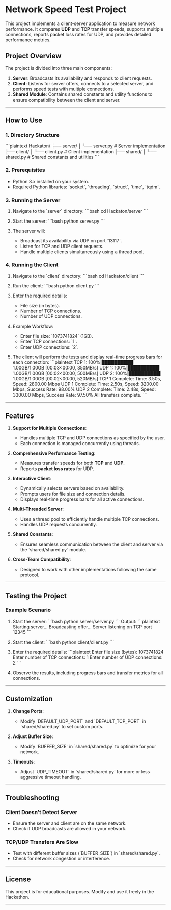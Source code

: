 
# **Network Speed Test Project**

This project implements a client-server application to measure network performance. It compares **UDP** and **TCP** transfer speeds, supports multiple connections, reports packet loss rates for UDP, and provides detailed performance metrics.

## **Project Overview**

The project is divided into three main components:
1. **Server**: Broadcasts its availability and responds to client requests.
2. **Client**: Listens for server offers, connects to a selected server, and performs speed tests with multiple connections.
3. **Shared Module**: Contains shared constants and utility functions to ensure compatibility between the client and server.

---

## **How to Use**

### **1. Directory Structure**
\`\`\`plaintext
Hackaton/
├── server/
│   └── server.py       # Server implementation
├── client/
│   └── client.py       # Client implementation
├── shared/
│   └── shared.py       # Shared constants and utilities
\`\`\`

### **2. Prerequisites**
- Python 3.x installed on your system.
- Required Python libraries: \`socket\`, \`threading\`, \`struct\`, \`time\`, \`tqdm\`.

### **3. Running the Server**
1. Navigate to the \`server\` directory:
   \`\`\`bash
   cd Hackaton/server
   \`\`\`

2. Start the server:
   \`\`\`bash
   python server.py
   \`\`\`

3. The server will:
   - Broadcast its availability via UDP on port \`13117\`.
   - Listen for TCP and UDP client requests.
   - Handle multiple clients simultaneously using a thread pool.

### **4. Running the Client**
1. Navigate to the \`client\` directory:
   \`\`\`bash
   cd Hackaton/client
   \`\`\`

2. Run the client:
   \`\`\`bash
   python client.py
   \`\`\`

3. Enter the required details:
   - File size (in bytes).
   - Number of TCP connections.
   - Number of UDP connections.

4. Example Workflow:
   - Enter file size: \`1073741824\` (1GB).
   - Enter TCP connections: \`1\`.
   - Enter UDP connections: \`2\`.

5. The client will perform the tests and display real-time progress bars for each connection:
   \`\`\`plaintext
   TCP 1: 100%|██████████| 1.00GB/1.00GB [00:03<00:00, 350MB/s]
   UDP 1: 100%|██████████| 1.00GB/1.00GB [00:02<00:00, 500MB/s]
   UDP 2: 100%|██████████| 1.00GB/1.00GB [00:02<00:00, 520MB/s]
   TCP 1 Complete: Time: 3.50s, Speed: 2800.00 Mbps
   UDP 1 Complete: Time: 2.50s, Speed: 3200.00 Mbps, Success Rate: 98.00%
   UDP 2 Complete: Time: 2.48s, Speed: 3300.00 Mbps, Success Rate: 97.50%
   All transfers complete.
   \`\`\`

---

## **Features**

1. **Support for Multiple Connections**:
   - Handles multiple TCP and UDP connections as specified by the user.
   - Each connection is managed concurrently using threads.

2. **Comprehensive Performance Testing**:
   - Measures transfer speeds for both **TCP** and **UDP**.
   - Reports **packet loss rates** for UDP.

3. **Interactive Client**:
   - Dynamically selects servers based on availability.
   - Prompts users for file size and connection details.
   - Displays real-time progress bars for all active connections.

4. **Multi-Threaded Server**:
   - Uses a thread pool to efficiently handle multiple TCP connections.
   - Handles UDP requests concurrently.

5. **Shared Constants**:
   - Ensures seamless communication between the client and server via the \`shared/shared.py\` module.

6. **Cross-Team Compatibility**:
   - Designed to work with other implementations following the same protocol.

---

## **Testing the Project**

### **Example Scenario**
1. Start the server:
   \`\`\`bash
   python server/server.py
   \`\`\`
   Output:
   \`\`\`plaintext
   Starting server...
   Broadcasting offer...
   Server listening on TCP port 12345
   \`\`\`

2. Start the client:
   \`\`\`bash
   python client/client.py
   \`\`\`

3. Enter the required details:
   \`\`\`plaintext
   Enter file size (bytes): 1073741824
   Enter number of TCP connections: 1
   Enter number of UDP connections: 2
   \`\`\`

4. Observe the results, including progress bars and transfer metrics for all connections.

---

## **Customization**

1. **Change Ports**:
   - Modify \`DEFAULT_UDP_PORT\` and \`DEFAULT_TCP_PORT\` in \`shared/shared.py\` to set custom ports.

2. **Adjust Buffer Size**:
   - Modify \`BUFFER_SIZE\` in \`shared/shared.py\` to optimize for your network.

3. **Timeouts**:
   - Adjust \`UDP_TIMEOUT\` in \`shared/shared.py\` for more or less aggressive timeout handling.

---

## **Troubleshooting**

### **Client Doesn’t Detect Server**
- Ensure the server and client are on the same network.
- Check if UDP broadcasts are allowed in your network.

### **TCP/UDP Transfers Are Slow**
- Test with different buffer sizes (\`BUFFER_SIZE\`) in \`shared/shared.py\`.
- Check for network congestion or interference.

---

## **License**
This project is for educational purposes. Modify and use it freely in the Hackathon.

---
